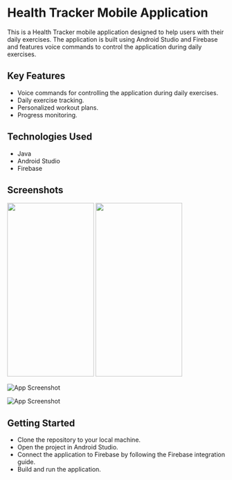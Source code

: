 
# Health Tracker Mobile Application

This is a Health Tracker mobile application designed to help users with their daily exercises. The application is built using Android Studio and Firebase and features voice commands to control the application during daily exercises.


## Key Features

- Voice commands for controlling the application during daily exercises.
- Daily exercise tracking.
- Personalized workout plans.
- Progress monitoring.

## Technologies Used

- Java
- Android Studio
- Firebase
## Screenshots

<p float="left">
<img src="https://github.com/ThilinaTennakoon/Health_Tracker-/blob/master/Screenshots/Screenshot_20230324_092431.png" width="200" height="400" />
<img src="https://github.com/ThilinaTennakoon/Health_Tracker-/blob/master/Screenshots/Screenshot_20230324_092530.png" width="200" height="400" />

</p>

![App Screenshot](https://github.com/ThilinaTennakoon/Health_Tracker-/blob/master/Screenshots/Screenshot_20230324_092601.png)

![App Screenshot](https://github.com/ThilinaTennakoon/Health_Tracker-/blob/master/Screenshots/Screenshot_20230324_092643.png)



## Getting Started
- Clone the repository to your local machine.
- Open the project in Android Studio.
- Connect the application to Firebase by following the Firebase integration guide.
- Build and run the application.
